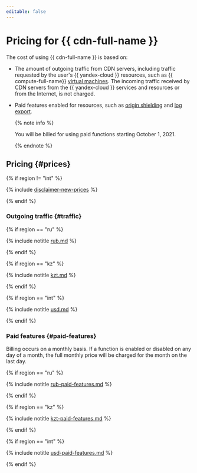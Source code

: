 ```yaml
---
editable: false
---
```

# Pricing for {{ cdn-full-name }}

The cost of using {{ cdn-full-name }} is based on:

* The amount of outgoing traffic from CDN servers, including traffic requested by the user's {{ yandex-cloud }} resources, such as {{ compute-full-name}} [virtual machines](../compute/concepts/vm.md). The incoming traffic received by CDN servers from the {{ yandex-cloud }} services and resources or from the Internet, is not charged.

* Paid features enabled for resources, such as [origin shielding](concepts/origins-shielding.md) and [log export](concepts/logs.md).

  {% note info %}

  You will be billed for using paid functions starting October 1, 2021.

  {% endnote %}

## Pricing {#prices}

{% if region != "int" %}

{% include [disclaimer-new-prices](../_pricing/disclaimer-new-prices.md) %}

{% endif %}

### Outgoing traffic {#traffic}

{% if region == "ru" %}

{% include notitle [rub.md](../_pricing/cdn/rub.md) %}

{% endif %}

{% if region == "kz" %}

{% include notitle [kzt.md](../_pricing/cdn/kzt.md) %}

{% endif %}

{% if region == "int" %}

{% include notitle [usd.md](../_pricing/cdn/usd.md) %}

{% endif %}

### Paid features {#paid-features}

Billing occurs on a monthly basis. If a function is enabled or disabled on any day of a month, the full monthly price will be charged for the month on the last day.

{% if region == "ru" %}

{% include notitle [rub-paid-features.md](../_pricing/cdn/rub-paid-features.md) %}

{% endif %}

{% if region == "kz" %}

{% include notitle [kzt-paid-features.md](../_pricing/cdn/kzt-paid-features.md) %}

{% endif %}

{% if region == "int" %}

{% include notitle [usd-paid-features.md](../_pricing/cdn/usd-paid-features.md) %}

{% endif %}

